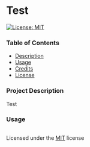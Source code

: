  # Test
  [![License: MIT](https://img.shields.io/badge/License-MIT-yellow.svg)](https://opensource.org/licenses/MIT)
  
  ### Table of Contents
  * [Description](#project-description) 
  * [Usage](#usage)
  * [Credits](#credits)
  * [License](#license)
  
  ### Project Description
  Test

  
  ### Usage
  <img src = "" >
  

  Licensed under the [MIT](https://github.com/william-hunt88/READme-The-Generator/blob/main/LICENSE.txt) license
